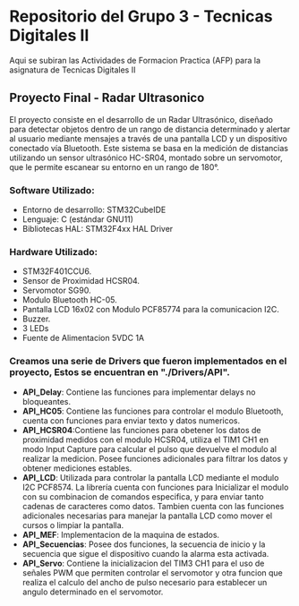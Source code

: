 # Repositorio del Grupo 3 - Tecnicas Digitales II
Aqui se subiran las Actividades de Formacion Practica (AFP) para la asignatura de Tecnicas Digitales II

## Proyecto Final - Radar Ultrasonico
El proyecto consiste en el desarrollo de un Radar Ultrasónico, diseñado para detectar objetos dentro de un rango de distancia determinado y alertar al usuario mediante mensajes a través de una pantalla LCD y un dispositivo conectado vía Bluetooth. Este sistema se basa en la medición de distancias utilizando un sensor ultrasónico HC-SR04, montado sobre un servomotor, que le permite escanear su entorno en un rango de 180°.

### Software Utilizado:
* Entorno de desarrollo: STM32CubeIDE
* Lenguaje: C (estándar GNU11)
* Bibliotecas HAL: STM32F4xx HAL Driver

### Hardware Utilizado:
* STM32F401CCU6.
* Sensor de Proximidad HCSR04.
* Servomotor SG90.
* Modulo Bluetooth HC-05.
* Pantalla LCD 16x02 con Modulo PCF85774 para la comunicacion I2C.
* Buzzer.
* 3 LEDs
* Fuente de Alimentacion 5VDC 1A

### Creamos una serie de Drivers que fueron implementados en el proyecto, Estos se encuentran en "./Drivers/API".
* **API_Delay**: Contiene las funciones para implementar delays no bloqueantes.
* **API_HC05**: Contiene las funciones para controlar el modulo Bluetooth, cuenta con funciones para enviar texto y datos numericos.
* **API_HCSR04**:Contiene las funciones para obetener los datos de proximidad medidos con el modulo HCSR04, utiliza el TIM1 CH1 en modo Input Capture para calcular el pulso que devuelve el modulo al realizar la medicion. Posee funciones adicionales para filtrar los datos y obtener mediciones estables.
* **API_LCD**:  Utilizada para controlar la pantalla LCD mediante el modulo I2C PCF8574. La librería cuenta con funciones para Inicializar el modulo con su combinacion de comandos especifica, y para enviar tanto cadenas de caracteres como datos. Tambien cuenta con las funciones adicionales necesarias para manejar la pantalla LCD como mover el cursos o limpiar la pantalla. 
* **API_MEF**: Implementacion de la maquina de estados.
* **API_Secuencias**:  Posee dos funciones, la secuencia de inicio y la secuencia que sigue el dispositivo cuando la alarma esta activada.
* **API_Servo**: Contiene la inicializacion del TIM3 CH1 para el uso de señales PWM que permiten controlar el servomotor y otra funcion que realiza el calculo del ancho de pulso necesario para establecer un angulo determinado en el servomotor.


